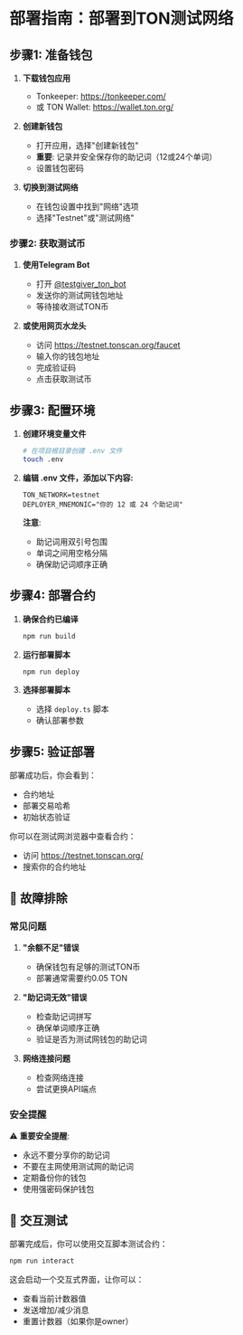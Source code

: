 # 部署指南：部署到TON测试网络 

## 步骤1: 准备钱包

1. **下载钱包应用**
   - Tonkeeper: https://tonkeeper.com/
   - 或 TON Wallet: https://wallet.ton.org/

2. **创建新钱包**
   - 打开应用，选择"创建新钱包"
   - **重要**: 记录并安全保存你的助记词（12或24个单词）
   - 设置钱包密码

3. **切换到测试网络**
   - 在钱包设置中找到"网络"选项
   - 选择"Testnet"或"测试网络"

### 步骤2: 获取测试币

1. **使用Telegram Bot**
   - 打开 [@testgiver_ton_bot](https://t.me/testgiver_ton_bot)
   - 发送你的测试网钱包地址
   - 等待接收测试TON币

2. **或使用网页水龙头**
   - 访问 https://testnet.tonscan.org/faucet
   - 输入你的钱包地址
   - 完成验证码
   - 点击获取测试币

## 步骤3: 配置环境

1. **创建环境变量文件**
   ```bash
   # 在项目根目录创建 .env 文件
   touch .env
   ```

2. **编辑 .env 文件，添加以下内容:**
   ```
   TON_NETWORK=testnet
   DEPLOYER_MNEMONIC="你的 12 或 24 个助记词"
   ```

   **注意**: 
   - 助记词用双引号包围
   - 单词之间用空格分隔
   - 确保助记词顺序正确

## 步骤4: 部署合约

1. **确保合约已编译**
   ```bash
   npm run build
   ```

2. **运行部署脚本**
   ```bash
   npm run deploy
   ```

3. **选择部署脚本**
   - 选择 `deploy.ts` 脚本
   - 确认部署参数

## 步骤5: 验证部署

部署成功后，你会看到：
- 合约地址
- 部署交易哈希
- 初始状态验证

你可以在测试网浏览器中查看合约：
- 访问 https://testnet.tonscan.org/
- 搜索你的合约地址

## 🔧 故障排除

### 常见问题

1. **"余额不足"错误**
   - 确保钱包有足够的测试TON币
   - 部署通常需要约0.05 TON

2. **"助记词无效"错误**
   - 检查助记词拼写
   - 确保单词顺序正确
   - 验证是否为测试网钱包的助记词

3. **网络连接问题**
   - 检查网络连接
   - 尝试更换API端点

### 安全提醒

⚠️ **重要安全提醒**:
- 永远不要分享你的助记词
- 不要在主网使用测试网的助记词
- 定期备份你的钱包
- 使用强密码保护钱包

## 📱 交互测试

部署完成后，你可以使用交互脚本测试合约：

```bash
npm run interact
```

这会启动一个交互式界面，让你可以：
- 查看当前计数器值
- 发送增加/减少消息
- 重置计数器（如果你是owner）
